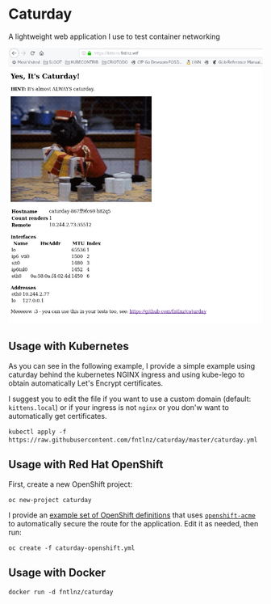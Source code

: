 # Caturday

A lightweight web application I use to test container networking

![caturday.png](caturday.png)

## Usage with Kubernetes

As you can see in the following example, I provide a simple example using
caturday behind the kubernetes NGINX ingress and using kube-lego to obtain automatically
Let's Encrypt certificates.

I suggest you to edit the file if you want to use a custom domain (default: `kittens.local`)
or if your ingress is not `nginx` or you don'w want to automatically get certificates.

```
kubectl apply -f https://raw.githubusercontent.com/fntlnz/caturday/master/caturday.yml
```

## Usage with Red Hat OpenShift

First, create a new OpenShift project:

```
oc new-project caturday
```

I provide an [example set of OpenShift definitions](caturday-openshift) that
uses [`openshift-acme`](https://github.com/tnozicka/openshift-acme) to
automatically secure the route for the application. Edit it as needed, then
run:

```
oc create -f caturday-openshift.yml
```

## Usage with Docker

```
docker run -d fntlnz/caturday
```
